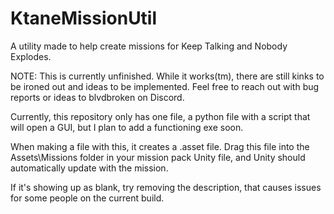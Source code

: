 # KtaneMissionUtil
A utility made to help create missions for Keep Talking and Nobody Explodes.


NOTE: This is currently unfinished. While it works(tm), there are still kinks to be ironed out and ideas to be implemented. Feel free to reach out with bug reports or ideas to blvdbroken on Discord.

Currently, this repository only has one file, a python file with a script that will open a GUI, but I plan to add a functioning exe soon.

When making a file with this, it creates a .asset file. Drag this file into the Assets\Missions folder in your mission pack Unity file, and Unity should automatically update with the mission.

If it's showing up as blank, try removing the description, that causes issues for some people on the current build.
